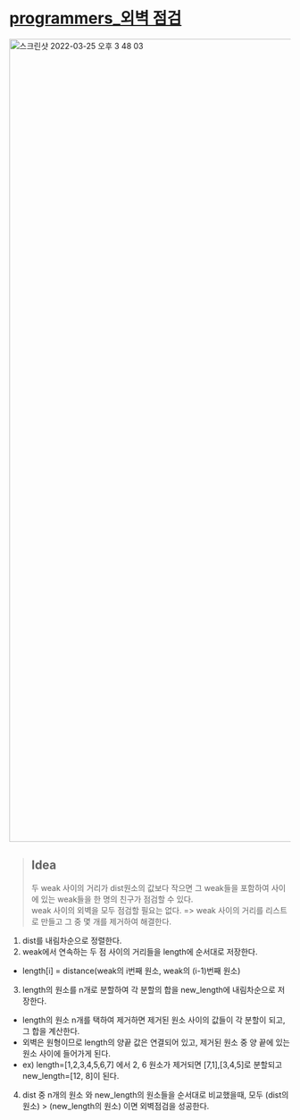 #  <a href="https://programmers.co.kr/learn/courses/30/lessons/60062" target="_blank">programmers_외벽 점검</a>

<img width="1436" alt="스크린샷 2022-03-25 오후 3 48 03" src="https://user-images.githubusercontent.com/87896466/160073356-a2458009-9647-4010-9a61-4efd4381656d.png">

> ## Idea  
> 두 weak 사이의 거리가 dist원소의 값보다 작으면 그 weak들을 포함하여 사이에 있는 weak들을 한 명의 친구가 점검할 수 있다.   
> weak 사이의 외벽을 모두 점검할 필요는 없다. => weak 사이의 거리를 리스트로 만들고 그 중 몇 개를 제거하여 해결한다.
1. dist를 내림차순으로 정렬한다.
2. weak에서 연속하는 두 점 사이의 거리들을 length에 순서대로 저장한다.
- length[i] = distance(weak의 i번째 원소, weak의 (i-1)번째 원소)
3. length의 원소를 n개로 분할하여 각 분할의 합을 new_length에 내림차순으로 저장한다.
- length의 원소 n개를 택하여 제거하면 제거된 원소 사이의 값들이 각 분할이 되고, 그 합을 계산한다.
- 외벽은 원형이므로 length의 양끝 값은 연결되어 있고, 제거된 원소 중 양 끝에 있는 원소 사이에 들어가게 된다.
- ex) length=[1,2,3,4,5,6,7] 에서 2, 6 원소가 제거되면 [7,1],[3,4,5]로 분할되고 new_length=[12, 8]이 된다. 
4. dist 중 n개의 원소 와 new_length의 원소들을 순서대로 비교했을때, 모두 (dist의 원소) > (new_length의 원소) 이면 외벽점검을 성공한다.

<!-- ex)
n, weak, dist = 12, [1, 5, 6, 10], [1, 2, 3, 4]
1. dist = [4, 3, 2, 1]
2. length = [3, 4, 1, 4] # length[0] : 10 과 1 사이의 거리
3. +num = 1, new_length = [9], [8], [11], [8] # length의 원소를 하나씩 제거한 경우이다.   
  +num = 2, new_length = [0, 5], [4, 4], [5, 0], [0, 7], [3, 1], ... # length의 원소를 두개 씩 제거한 경우이다.
4. num = 2, new_length = [3, 1] 일때, dist = [4, 3] 과 비교하여 dist의 원소들이 크기 때문에 num = 2 가 return된다. -->
